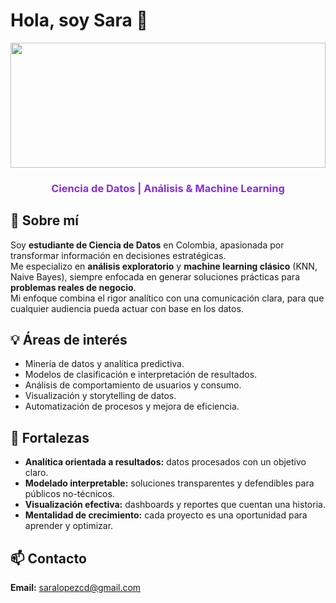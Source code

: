 
  <h1>Hola, soy Sara 👋</h1>
  <div align="center">
  <img src="https://i.imgur.com/rrL0qy9.jpg" width="100%" height="200" style="object-fit:cover;">
  <h3 style="color: #8A2BE2;">Ciencia de Datos | Análisis & Machine Learning</h3>
</div>

## 🚀 Sobre mí
Soy **estudiante de Ciencia de Datos** en Colombia, apasionada por transformar información en decisiones estratégicas.  
Me especializo en **análisis exploratorio** y **machine learning clásico** (KNN, Naive Bayes), siempre enfocada en generar soluciones prácticas para **problemas reales de negocio**.  
Mi enfoque combina el rigor analítico con una comunicación clara, para que cualquier audiencia pueda actuar con base en los datos.

## 💡 Áreas de interés
- Minería de datos y analítica predictiva.  
- Modelos de clasificación e interpretación de resultados.  
- Análisis de comportamiento de usuarios y consumo.  
- Visualización y storytelling de datos.  
- Automatización de procesos y mejora de eficiencia.

## 💪 Fortalezas
- **Analítica orientada a resultados:** datos procesados con un objetivo claro.  
- **Modelado interpretable:** soluciones transparentes y defendibles para públicos no-técnicos.  
- **Visualización efectiva:** dashboards y reportes que cuentan una historia.  
- **Mentalidad de crecimiento:** cada proyecto es una oportunidad para aprender y optimizar.

## 📫 Contacto 
**Email:** saralopezcd@gmail.com

